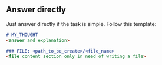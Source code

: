 ## Answer directly

Just answer directly if the task is simple. Follow this template:

`````markdown
# MY_THOUGHT
<answer and explanation>

### FILE: <path_to_be_create>/<file_name>
<file content section only in need of writing a file>
`````
